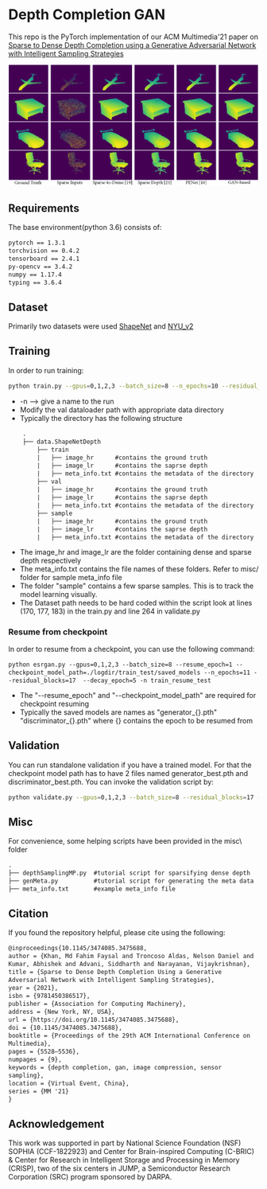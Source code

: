 # Depth Completion GAN

This repo is the PyTorch implementation of our ACM Multimedia'21 paper on [Sparse to Dense Depth Completion using a Generative Adversarial Network with Intelligent Sampling Strategies](https://2021.acmmm.org/main-track-list)

<p align="center">
	<img src="misc/GAN_results.png" alt="photo not available">
</p>

## Requirements
The base environment(python 3.6) consists of:
```
pytorch == 1.3.1
torchvision == 0.4.2
tensorboard == 2.4.1
py-opencv == 3.4.2
numpy == 1.17.4
typing == 3.6.4
```

## Dataset
Primarily two datasets were used [ShapeNet](https://shapenet.org/) and [NYU_v2](https://cs.nyu.edu/~silberman/datasets/nyu_depth_v2.html)

## Training

In order to run training:
```bash
python train.py --gpus=0,1,2,3 --batch_size=8 --n_epochs=10 --residual_blocks=17 --decay_epoch=5 -n train_test
```
- -n --> give a name to the run
- Modify the val dataloader path with appropriate data directory
- Typically the directory has the following structure
```
    .
    ├── data.ShapeNetDepth
        ├── train
        |   ├── image_hr      #contains the ground truth
        |   ├── image_lr      #contains the saprse depth
        |   ├── meta_info.txt #contains the metadata of the directory
        ├── val
        |   ├── image_hr      #contains the ground truth
        |   ├── image_lr      #contains the saprse depth
        |   ├── meta_info.txt #contains the metadata of the directory
        ├── sample
        |   ├── image_hr      #contains the ground truth
        |   ├── image_lr      #contains the saprse depth
        |   ├── meta_info.txt #contains the metadata of the directory
```
- The image_hr and image_lr are the folder containing dense and sparse depth respectively
- The meta_info.txt contains the file names of these folders. Refer to misc/ folder for sample meta_info file
- The folder "sample" contains a few sparse samples. This is to track the model learning visually.
- The Dataset path needs to be hard coded within the script look at lines (170, 177, 183) in the train.py and line 264 in validate.py

### Resume from checkpoint
In order to resume from a checkpoint, you can use the following command:
```
python esrgan.py --gpus=0,1,2,3 --batch_size=8 --resume_epoch=1 --checkpoint_model_path=./logdir/train_test/saved_models --n_epochs=11 --residual_blocks=17  --decay_epoch=5 -n train_resume_test
```
- The "--resume_epoch" and "--checkpoint_model_path" are required for checkpoint resuming
- Typically the saved models are names as "generator_{}.pth" "discriminator_{}.pth" where {} contains the epoch to be resumed from
 
## Validation
You can run standalone validation if you have a trained model. For that the checkpoint model path has to have 2 files named generator_best.pth and discriminator_best.pth. You can invoke the validation script by:
```bash
python validate.py --gpus=0,1,2,3 --batch_size=8 --residual_blocks=17 --checkpoint_model=./logdir/train_test/saved_models/ -n val_test
```
## Misc
For convenience, some helping scripts have been provided in the misc\ folder
```
.
├── depthSamplingMP.py  #tutorial script for sparsifying dense depth
├── genMeta.py          #tutorial script for generating the meta data
├── meta_info.txt       #example meta_info file
```

## Citation
If you found the repository helpful, please cite using the following:
```
@inproceedings{10.1145/3474085.3475688,
author = {Khan, Md Fahim Faysal and Troncoso Aldas, Nelson Daniel and Kumar, Abhishek and Advani, Siddharth and Narayanan, Vijaykrishnan},
title = {Sparse to Dense Depth Completion Using a Generative Adversarial Network with Intelligent Sampling Strategies},
year = {2021},
isbn = {9781450386517},
publisher = {Association for Computing Machinery},
address = {New York, NY, USA},
url = {https://doi.org/10.1145/3474085.3475688},
doi = {10.1145/3474085.3475688},
booktitle = {Proceedings of the 29th ACM International Conference on Multimedia},
pages = {5528–5536},
numpages = {9},
keywords = {depth completion, gan, image compression, sensor sampling},
location = {Virtual Event, China},
series = {MM '21}
}
```

## Acknowledgement
This work was supported in part by National Science Foundation (NSF) SOPHIA (CCF-1822923) and Center for Brain-inspired Computing (C-BRIC) & Center for Research in Intelligent Storage and Processing in Memory (CRISP), two of the six centers in JUMP, a Semiconductor Research Corporation (SRC) program sponsored by DARPA.